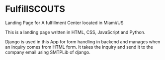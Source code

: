 # FulfillSCOUTS

Landing Page for A fulfillment Center located in Miami/US

This is a landing page written in HTML, CSS, JavaScript and Python.

Django is used in this App for form handling in backend and manages when an inquiry comes from HTML form. 
It takes the inquiry and send it to the company email using SMTPLib of django.
